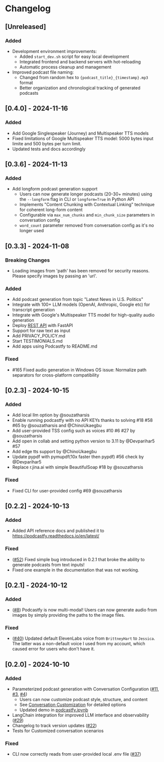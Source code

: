 # Changelog

## [Unreleased]

### Added
- Development environment improvements:
  - Added `start_dev.sh` script for easy local development
  - Integrated frontend and backend servers with hot-reloading
  - Automatic process cleanup and management
- Improved podcast file naming:
  - Changed from random hex to `{podcast_title}_{timestamp}.mp3` format
  - Better organization and chronological tracking of generated podcasts

## [0.4.0] - 2024-11-16

### Added
- Add Google Singlespeaker (Journey) and Multispeaker TTS models 
- Fixed limitations of Google Multispeaker TTS model: 5000 bytes input limite and 500 bytes per turn limit.
- Updated tests and docs accordingly

## [0.3.6] - 2024-11-13

### Added
- Add longform podcast generation support
  - Users can now generate longer podcasts (20-30+ minutes) using the `--longform` flag in CLI or `longform=True` in Python API
  - Implements "Content Chunking with Contextual Linking" technique for coherent long-form content
  - Configurable via `max_num_chunks` and `min_chunk_size` parameters in conversation config
  - `word_count` parameter removed from conversation config as it's no longer used

## [0.3.3] - 2024-11-08

### Breaking Changes
- Loading images from 'path' has been removed for security reasons. Please specify images by passing an 'url'.

### Added
- Add podcast generation from topic "Latest News in U.S. Politics"
- Integrate with 100+ LLM models (OpenAI, Anthropic, Google etc) for transcript generation
- Integrate with Google's Multispeaker TTS model for high-quality audio generation
- Deploy [REST API](https://github.com/souzatharsis/podcastfy/blob/main/usage/api.md) with FastAPI
- Support for raw text as input
- Add PRIVACY_POLICY.md
- Start TESTIMONIALS.md
- Add apps using Podcastfy to README.md

### Fixed
- #165 Fixed audio generation in Windows OS issue: Normalize path separators for cross-platform compatibility

## [0.2.3] - 2024-10-15

### Added
- Add local llm option by @souzatharsis
- Enable running podcastfy with no API KEYs thanks to solving #18 #58 #65 by @souzatharsis and @ChinoUkaegbu 
- Add user-provided TSS config such as voices #10 #6 #27 by @souzatharsis
- Add open in collab and setting python version to 3.11 by @Devparihar5 #57
- Add edge tts support by @ChinoUkaegbu
- Update pypdf with pymupdf(10x faster then pypdf) #56 check by @Devparihar5
- Replace r.jina.ai with simple BeautifulSoap #18 by @souzatharsis

### Fixed
- Fixed CLI for user-provided config #69 @souzatharsis

## [0.2.2] - 2024-10-13

### Added
- Added API reference docs and published it to https://podcastfy.readthedocs.io/en/latest/

### Fixed 
- ([#52](https://github.com/user/podcastfy/issues/37)) Fixed simple bug introduced in 0.2.1 that broke the ability to generate podcasts from text inputs!
- Fixed one example in the documentation that was not working.

## [0.2.1] - 2024-10-12


### Added
- ([#8](https://github.com/user/podcastfy/issues/8)) Podcastfy is now multi-modal! Users can now generate audio from images by simply providing the paths to the image files.

### Fixed 
- ([#40](https://github.com/user/podcastfy/issues/37)) Updated default ElevenLabs voice from `BrittneyHart` to `Jessica`. The latter was a non-default voice I used from my account, which caused error for users who don't have it.

## [0.2.0] - 2024-10-10

### Added
- Parameterized podcast generation with Conversation Configuration ([#11](https://github.com/user/podcastfy/issues/11), [#3](https://github.com/user/podcastfy/issues/3), [#4](https://github.com/user/podcastfy/issues/4))
  - Users can now customize podcast style, structure, and content
  - See [Conversation Customization](usage/conversation_custom.md) for detailed options
  - Updated demo in [podcastfy.ipynb](podcastfy.ipynb)
- LangChain integration for improved LLM interface and observability ([#29](https://github.com/user/podcastfy/issues/29))
- Changelog to track version updates ([#22](https://github.com/user/podcastfy/issues/22))
- Tests for Customized conversation scenarios

### Fixed
- CLI now correctly reads from user-provided local .env file ([#37](https://github.com/user/podcastfy/issues/37))
